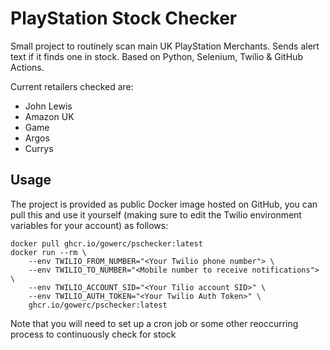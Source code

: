 # PlayStation Stock Checker

Small project to routinely scan main UK PlayStation Merchants. Sends alert text if it finds one in stock. Based on Python, Selenium, Twilio & GitHub Actions.

Current retailers checked are:
- John Lewis
- Amazon UK
- Game
- Argos
- Currys

## Usage

The project is provided as public Docker image hosted on GitHub, you can pull this and use it yourself (making sure to edit the Twilio environment variables for your account) as follows:

```
docker pull ghcr.io/gowerc/pschecker:latest
docker run --rm \
    --env TWILIO_FROM_NUMBER="<Your Twilio phone number"> \
    --env TWILIO_TO_NUMBER="<Mobile number to receive notifications"> \
    --env TWILIO_ACCOUNT_SID="<Your Tilio account SID>" \
    --env TWILIO_AUTH_TOKEN="<Your Twilio Auth Token>" \
    ghcr.io/gowerc/pschecker:latest
```

Note that you will need to set up a cron job or some other reoccurring process to continuously check for stock

